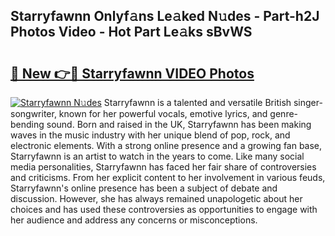 ## Starryfawnn Onlyf𝚊ns Le𝚊ked N𝚞des - Part-h2J Photos Video - Hot Part Le𝚊ks sBvWS

# <h2><a href="http://ab40307.deff.icu/?id=Starryfawnn">🔗 New 👉🔴 Starryfawnn VIDEO Photos</a></h2>

[![Starryfawnn N𝚞des](https://i.imgur.com/rIISA9y.gif)](http://ab40307.deff.icu/?id=Starryfawnn)
Starryfawnn is a talented and versatile British singer-songwriter, known for her powerful vocals, emotive lyrics, and genre-bending sound. Born and raised in the UK, Starryfawnn has been making waves in the music industry with her unique blend of pop, rock, and electronic elements. With a strong online presence and a growing fan base, Starryfawnn is an artist to watch in the years to come. Like many social media personalities, Starryfawnn has faced her fair share of controversies and criticisms. From her explicit content to her involvement in various feuds, Starryfawnn's online presence has been a subject of debate and discussion. However, she has always remained unapologetic about her choices and has used these controversies as opportunities to engage with her audience and address any concerns or misconceptions.
